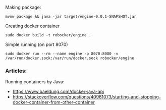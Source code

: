 Making package:
```
mvnw package && java -jar target/engine-0.0.1-SNAPSHOT.jar
```
Creating docker container
```
sudo docker build -t robocker/engine .
```

Simple running (on port 8070)
```
sudo docker run --rm --name engine -p 8070:8080 -v /var/run/docker.sock:/var/run/docker.sock robocker/engine
```



### Articles: ###

Running containers by Java:
  * https://www.baeldung.com/docker-java-api
  * https://stackoverflow.com/questions/40961073/starting-and-stopping-docker-container-from-other-container